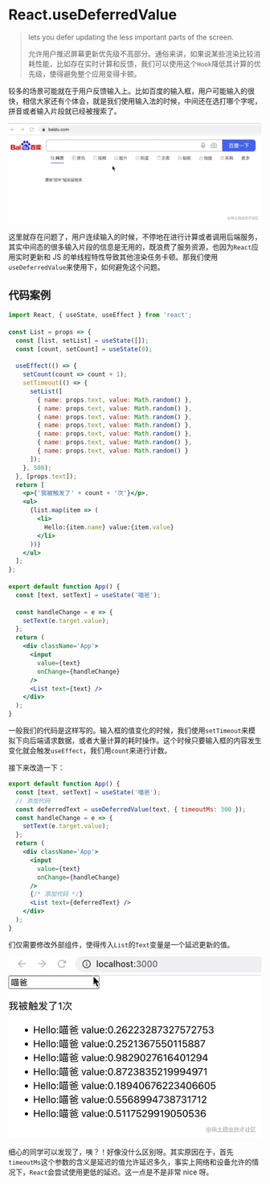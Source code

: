 # React.useDeferredValue

> lets you defer updating the less important parts of the screen.
>
> 允许用户推迟屏幕更新优先级不高部分。通俗来讲，如果说某些渲染比较消耗性能，比如存在实时计算和反馈，我们可以使用这个`Hook`降低其计算的优先级，使得避免整个应用变得卡顿。

较多的场景可能就在于用户反馈输入上。比如百度的输入框，用户可能输入的很快，相信大家还有个体会，就是我们使用输入法的时候，中间还在选打哪个字呢，拼音或者输入片段就已经被搜索了。

![useDeferredValue](assets/2022316110719253.gif)

这里就存在问题了，用户连续输入的时候，不停地在进行计算或者调用后端服务，其实中间态的很多输入片段的信息是无用的，既浪费了服务资源，也因为`React`应用实时更新和 JS 的单线程特性导致其他渲染任务卡顿。那我们使用`useDeferredValue`来使用下，如何避免这个问题。

## 代码案例

```jsx
import React, { useState, useEffect } from 'react';

const List = props => {
  const [list, setList] = useState([]);
  const [count, setCount] = useState(0);

  useEffect(() => {
    setCount(count => count + 1);
    setTimeout(() => {
      setList([
        { name: props.text, value: Math.random() },
        { name: props.text, value: Math.random() },
        { name: props.text, value: Math.random() },
        { name: props.text, value: Math.random() },
        { name: props.text, value: Math.random() },
        { name: props.text, value: Math.random() },
        { name: props.text, value: Math.random() }
      ]);
    }, 500);
  }, [props.text]);
  return [
    <p>{'我被触发了' + count + '次'}</p>,
    <ul>
      {list.map(item => (
        <li>
          Hello:{item.name} value:{item.value}
        </li>
      ))}
    </ul>
  ];
};

export default function App() {
  const [text, setText] = useState('喵爸');

  const handleChange = e => {
    setText(e.target.value);
  };
  return (
    <div className='App'>
      <input
        value={text}
        onChange={handleChange}
      />
      <List text={text} />
    </div>
  );
}
```

一般我们的代码是这样写的。输入框的值变化的时候，我们使用`setTimeout`来模拟下向后端请求数据，或者大量计算的耗时操作。这个时候只要输入框的内容发生变化就会触发`useEffect`，我们用`count`来进行计数。

接下来改造一下：

```jsx
export default function App() {
  const [text, setText] = useState('喵爸');
  // 添加代码
  const deferredText = useDeferredValue(text, { timeoutMs: 300 });
  const handleChange = e => {
    setText(e.target.value);
  };
  return (
    <div className='App'>
      <input
        value={text}
        onChange={handleChange}
      />
      {/* 添加代码 */}
      <List text={deferredText} />
    </div>
  );
}
```

们仅需要修改外部组件，使得传入`List`的`Text`变量是一个延迟更新的值。

![2022316110719255](assets/2022316110719255.gif)

细心的同学可以发现了，咦？！好像没什么区别呀。其实原因在于，首先`timeoutMs`这个参数的含义是延迟的值允许延迟多久，事实上网络和设备允许的情况下，`React`会尝试使用更低的延迟。这一点是不是非常 nice 呀。
